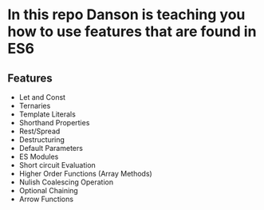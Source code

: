 # In this repo Danson is teaching you how to use features that are found in ES6

## Features

- Let and Const
- Ternaries
- Template Literals
- Shorthand Properties
- Rest/Spread
- Destructuring
- Default Parameters
- ES Modules
- Short circuit Evaluation
- Higher Order Functions (Array Methods)
- Nulish Coalescing Operation
- Optional Chaining
- Arrow Functions
  
